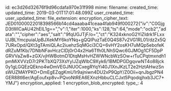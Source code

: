 id: ec3d26d32676f9d96cdafa970e31f998
mime: 
filename: 
created_time: 
updated_time: 2019-03-01T17:01:48.099Z
user_created_time: 
user_updated_time: 
file_extension: 
encryption_cipher_text: JED01000022018398566b14cd4aaaba41ceaa4fab949f000272{"iv":"C0GjgD3tWICaAU42hEIL1g==","v":1,"iter":1000,"ks":128,"ts":64,"mode":"ocb2","adata":"","cipher":"aes","salt":"9fqUGJTjF/o=","ct":"K324xknoG2YiZIdrk1FLxxUJBLYmcpuiaUpBJXekMY6koYNq+gQQlPuzTaE0Q4S87v2VG1RL01/dz2x5Q7URxOpd/QXt3gTAmiQLAc2iuehzSqMGci3CQ+6vHY2osKH7uMQp5ebofeKdRZuM1Kb/7DNbNFavHczCIDj0rO4x2Ha6Tfh0LNhSQwc6GJMOg1CF5DpPGRVVaZw8+zGX/vjHWBotmD1DtqMsHvHZWWNcbWzSOw+rTuCPqtmxndh1pmMiXVVzD7r2PKTbXQ73XsYylJZqWlbC9Xyk6/1BMDPGDgqvwNT4o88jck0y1gLGQEzQEkno4wDmVEGJNUOCxegRYqYi40J1XnJKzLT2e2HztAHwzSnsWUZMAYPKO+DmEgEZqgKmU1r9ajniwn4DU2xP9QpY/Z0Oii+qnJbgzPN4GER88tI6er/AgEoufxp8v+PQvoNtREA6EXnzHbbuCLCJxt5Pqodqjhxb3JC7+YMJ"}
encryption_applied: 1
encryption_blob_encrypted: 
type_: 4